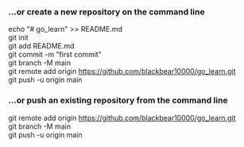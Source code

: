 ### …or create a new repository on the command line
echo "# go_learn" >> README.md  
git init  
git add README.md  
git commit -m "first commit"  
git branch -M main  
git remote add origin https://github.com/blackbear10000/go_learn.git  
git push -u origin main  
  
### …or push an existing repository from the command line
git remote add origin https://github.com/blackbear10000/go_learn.git  
git branch -M main  
git push -u origin main  